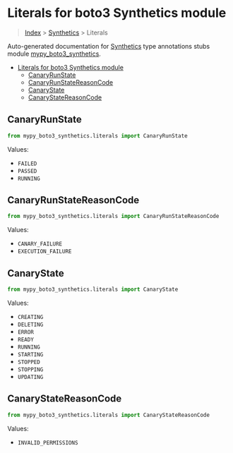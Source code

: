# Literals for boto3 Synthetics module

> [Index](..) > [Synthetics](.) > Literals

Auto-generated documentation for
[Synthetics](https://boto3.amazonaws.com/v1/documentation/api/latest/reference/services/synthetics.html#Synthetics)
type annotations stubs module
[mypy_boto3_synthetics](https://pypi.org/project/mypy-boto3-synthetics/).

- [Literals for boto3 Synthetics module](#literals-for-boto3-synthetics-module)
  - [CanaryRunState](#canaryrunstate)
  - [CanaryRunStateReasonCode](#canaryrunstatereasoncode)
  - [CanaryState](#canarystate)
  - [CanaryStateReasonCode](#canarystatereasoncode)

## CanaryRunState

```python
from mypy_boto3_synthetics.literals import CanaryRunState
```

Values:

- `FAILED`
- `PASSED`
- `RUNNING`

## CanaryRunStateReasonCode

```python
from mypy_boto3_synthetics.literals import CanaryRunStateReasonCode
```

Values:

- `CANARY_FAILURE`
- `EXECUTION_FAILURE`

## CanaryState

```python
from mypy_boto3_synthetics.literals import CanaryState
```

Values:

- `CREATING`
- `DELETING`
- `ERROR`
- `READY`
- `RUNNING`
- `STARTING`
- `STOPPED`
- `STOPPING`
- `UPDATING`

## CanaryStateReasonCode

```python
from mypy_boto3_synthetics.literals import CanaryStateReasonCode
```

Values:

- `INVALID_PERMISSIONS`
